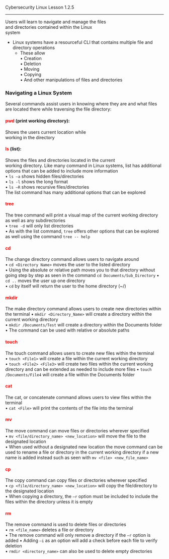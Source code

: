Cybersecurity Linux Lesson 1.2.5
___
Users will learn to navigate and manage the files  
and directories contained within the Linux  
system  
- Linux systems have a resourceful CLI that contains multiple file and directory operations
	- These allow  
		• Creation  
		• Deletion  
		• Moving  
		• Copying  
		• And other manipulations of files and directories

### Navigating a Linux System
Several commands assist users in knowing where they are and what files are located there while traversing the file directory:

#### **<span style="color:rgb(255, 0, 0)">pwd</span>** (print working directory):
Shows the users current location while  
working in the directory  
#### **<span style="color:rgb(255, 0, 0)">ls</span>** (list):
Shows the files and directories located in the current  
working directory.
Like many command in Linux systems, list has additional options that can be added to include more information  
• `ls –a` shows hidden files/directories  
• `ls -l` shows the long format  
• `ls –R` shows recursive files/directories  
The list command has many additional options that can be explored
#### **<span style="color:rgb(255, 0, 0)">tree</span>** 
The tree command will print a visual map of the current working directory as well as any subdirectories  
• `tree -d` will only list directories  
• As with the list command, `tree` offers other options that can be explored as well using the command `tree -- help`
#### **<span style="color:rgb(255, 0, 0)">cd</span>**
The change directory command allows users to navigate around  
• `cd <Directory Name>` moves the user to the listed directory  
• Using the absolute or relative path moves you to that directory without going step by step as seen in the command `cd Documents/Sub_Directory`
• `cd ..` moves the user up one directory  
• `cd` by itself will return the user to the home directory (~/)
#### **<span style="color:rgb(255, 0, 0)">mkdir</span>**
The make directory command allows users to create new directories within the terminal
• `mkdir <Directory_Name>` will create a directory within the current working directory  
• `mkdir /Documents/Test` will create a directory within the Documents folder  
• The command can be used with relative or absolute paths
#### **<span style="color:rgb(255, 0, 0)">touch</span>**
The touch command allows users to create new files within the terminal  
• `touch <File1>` will create a file within the current working directory  
• `touch <File2> <File3>` will create two files within the current working directory and can be extended as needed to include more files
• `touch /Documents/File4` will create a file within the Documents folder
#### <span style="color:rgb(255, 0, 0)">**cat**</span>
The cat, or concatenate command allows users to view files within the terminal  
• `cat <File>` will print the contents of the file into the terminal
#### **<span style="color:rgb(255, 0, 0)">mv</span>**
The move command can move files or directories wherever specified  
• `mv <file/directory_name> <new_location>` will move the file to the designated location  
• When used without a designated new location the move command can be used to rename a file or directory in the current working directory if a new name is added instead such as seen with `mv <file> <new_file_name>`
#### **<span style="color:rgb(255, 0, 0)">cp</span>**
The copy command can copy files or directories wherever specified  
• `cp <file/directory_name> <new_location>` will copy the file/directory to the designated location  
• When copying a directory, the `–r` option must be included to include the files within the directory unless it is empty
#### **<span style="color:rgb(255, 0, 0)">rm</span>**
The remove command is used to delete files or directories  
• `rm <file_name>` deletes a file or directory  
• The remove command will only remove a directory if the `–r` option is added
• Adding `–i` as an option will add a check before each file to verify deletion  
• `rmdir <directory_name>` can also be used to delete empty directories
